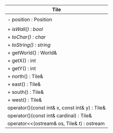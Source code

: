 | Tile                                           |
| -----------------------------------------------|
|                                                |
| - position : Position                          |
|                                                |
| + _isWall() : bool_                            |
| + _toChar() : char_                            |
| + _toString() : string_                        |
| + getWorld() : World&                          |
| + getX() : int                                 |
| + getY() : int                                 |
| + north() : Tile&                              |
| + east() : Tile&                               |
| + south() : Tile&                              |
| + west() : Tile&                               |
| operator()(const int& x, const int& y) : Tile& |
| operator()(const int& cardinal) : Tile&        |
| operator<<(ostream& os, Tile& t) : ostream     |
